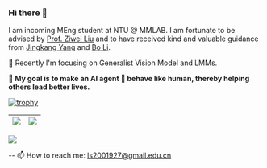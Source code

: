 ### Hi there 👋

I am incoming MEng student at NTU @ MMLAB. I am fortunate to be advised by [Prof. Ziwei Liu](https://liuziwei7.github.io/) and to have received kind and valuable guidance from [Jingkang Yang](https://jingkang50.github.io/) and [Bo Li](https://brianboli.com/).

🔭 Recently I'm focusing on Generalist Vision Model and LMMs.

**🌟 My goal is to make an AI agent 🤖 behave like human, thereby helping others lead better lives.**

[![trophy](https://github-profile-trophy.vercel.app/?username=choiszt&column=7)](https://github.com/choiszt)

| <img align="center" src="https://github-readme-stats.vercel.app/api?username=choiszt&show_icons=true&hide_border=true" /> | <img align="center" src="https://github-readme-streak-stats.herokuapp.com?user=choiszt&hide_border=true&date_format=M%20j%5B%2C%20Y%5D&ring=7EDDCF&fire=7EDDCF" /> |
| ------------------------------------------------------------ | ------------------------------------------------------------ |

![](https://komarev.com/ghpvc/?username=choiszt&label=PROFILE+VIEWS)

--
📫 How to reach me: ls2001927@gmail.edu.cn
<!--
![Choiszt's GitHub Stats](https://github-readme-stats.vercel.app/api?username=choiszt&show_icons=true&title_color=FF80BF&text_color=F8F8F2&icon_color=8AFF80&bg_color=212C2A)
![Top Langs](https://github-readme-stats.vercel.app/api/top-langs/?username=choiszt&title_color=FF80BF&text_color=F8F8F2&icon_color=8AFF80&bg_color=212C2A&layout=compact)

**choiszt/choiszt** is a ✨ _special_ ✨ repository because its `README.md` (this file) appears on your GitHub profile.
, specializing in Scene Graph Generation and VLM for Embodied Agent. Currently, I am working as an Undergraduate Research in the NTU@MMLAB Group. 
Here are some ideas to get you started:

- 🔭 I’m currently working on ...
- 🌱 I’m currently learning ...
- 👯 I’m looking to collaborate on ...
- 🤔 I’m looking for help with ...
- 💬 Ask me about ...
- 📫 How to reach me: ...
- 😄 Pronouns: ...
- ⚡ Fun fact: ...
-->
